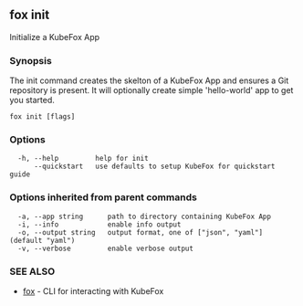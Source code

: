 ## fox init

Initialize a KubeFox App

### Synopsis

The init command creates the skelton of a KubeFox App and ensures a Git 
repository is present. It will optionally create simple 'hello-world' app to get
you started.

```
fox init [flags]
```

### Options

```
  -h, --help         help for init
      --quickstart   use defaults to setup KubeFox for quickstart guide
```

### Options inherited from parent commands

```
  -a, --app string      path to directory containing KubeFox App
  -i, --info            enable info output
  -o, --output string   output format, one of ["json", "yaml"] (default "yaml")
  -v, --verbose         enable verbose output
```

### SEE ALSO

* [fox](fox.md)	 - CLI for interacting with KubeFox

